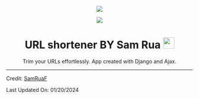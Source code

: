 <p align="center"><img src="https://i.postimg.cc/RZZHBWML/A.png"></p>
<p align="center"><img src="https://i.postimg.cc/HWRKjYcL/Screenshot-2024-01-20-174546.png"></p>

<h1 align="center">URL shortener BY Sam Rua <img src="https://openseauserdata.com/files/ac0fcf64393cd4b76061bab2bb9f75d3.gif" width="30px"></h1>

<p align="center" width="150px">Trim your URLs effortlessly. App created with Django and Ajax. </p>

---
Credit: [SamRuaF](https://github.com/SamRuaF/)

Last Updated On: 01/20/2024
